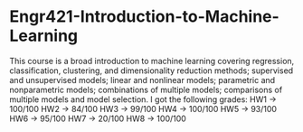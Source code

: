 # Engr421-Introduction-to-Machine-Learning
This course is a broad introduction to machine learning covering regression, classification, clustering, and dimensionality
reduction methods; supervised and unsupervised models; linear and nonlinear models; parametric and
nonparametric models; combinations of multiple models; comparisons of multiple models and model
selection.
I got the following grades:
HW1 -> 100/100
HW2 -> 84/100
HW3 -> 99/100
HW4 -> 100/100
HW5 -> 93/100
HW6 -> 95/100
HW7 -> 20/100
HW8 -> 100/100
